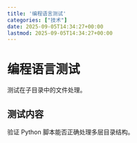 ```yaml
---
title: '编程语言测试'
categories: ["技术"]
date: 2025-09-05T14:34:27+00:00
lastmod: 2025-09-05T14:34:27+00:00
---
```


# 编程语言测试

测试在子目录中的文件处理。

## 测试内容

验证 Python 脚本能否正确处理多层目录结构。
